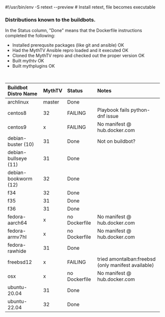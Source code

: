 #!/usr/bin/env -S retext --preview # Install retext, file becomes executable

### Distributions known to the buildbots.

In the Status column, "Done" means that the Dockerfile instructions
completed the following:

- Installed prerequsite packages (like git and ansible) OK
- Had the MythTV Ansible repro loaded and it executed OK
- Cloned the MythTV repro and checked out the proper version OK
- Built mythtv OK
- Built mythplugins OK
<br/>

Buildbot Distro Name | MythTV | Status | Notes
:--------------------| :----- |:------ |:------------------------------------------------------
archlinux | master |Done
centos8 | 32 |FAILING | Playbook fails python-dnf issue
centos9 | x |FAILING | No manifest @ hub.docker.com
debian-buster (10) | 31 |Done | Not on buildbot?
debian-bullseye (11) | 31 |Done
debian-bookworm (12) | 32 |Done
f34 | 32 |Done |
f35 | 31 |Done |
f36 | 31 |Done |
fedora-aarch64 | x |no Dockerfile | No manifest @ hub.docker.com
fedora-armv7hl | x |no Dockerfile | No manifest @ hub.docker.com
fedora-rawhide | 31 |Done |
freebsd12 | x |FAILING | tried amontalban:freebsd (only manifest available)
osx | x |no Dockerfile | No manifest @ hub.docker.com
ubuntu-20.04 | 31 |Done |
ubuntu-22.04 | 32 |Done |

